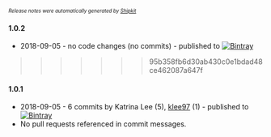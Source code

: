 <sup><sup>*Release notes were automatically generated by [Shipkit](http://shipkit.org/)*</sup></sup>

#### 1.0.2
 - 2018-09-05 - no code changes (no commits) - published to [![Bintray](https://img.shields.io/badge/Bintray-1.0.2-green.svg)](https://bintray.com/shipkit-bootstrap/bootstrap/maven/1.0.2)

>>>>>>> 95b358fb6d30ab430c0e1bdad48ce462087a647f
#### 1.0.1
 - 2018-09-05 - 6 commits by Katrina Lee (5), [klee97](https://github.com/klee97) (1) - published to [![Bintray](https://img.shields.io/badge/Bintray-1.0.1-green.svg)](https://bintray.com/shipkit-bootstrap/bootstrap/maven/1.0.1)
 - No pull requests referenced in commit messages.

